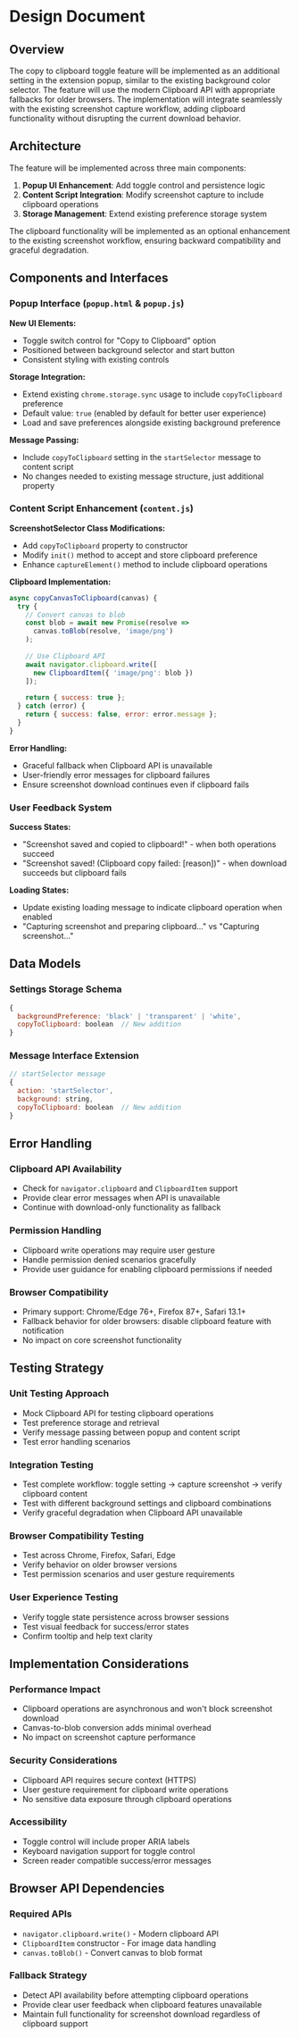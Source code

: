 # Design Document

## Overview

The copy to clipboard toggle feature will be implemented as an additional setting in the extension popup, similar to the existing background color selector. The feature will use the modern Clipboard API with appropriate fallbacks for older browsers. The implementation will integrate seamlessly with the existing screenshot capture workflow, adding clipboard functionality without disrupting the current download behavior.

## Architecture

The feature will be implemented across three main components:

1. **Popup UI Enhancement**: Add toggle control and persistence logic
2. **Content Script Integration**: Modify screenshot capture to include clipboard operations
3. **Storage Management**: Extend existing preference storage system

The clipboard functionality will be implemented as an optional enhancement to the existing screenshot workflow, ensuring backward compatibility and graceful degradation.

## Components and Interfaces

### Popup Interface (`popup.html` & `popup.js`)

**New UI Elements:**
- Toggle switch control for "Copy to Clipboard" option
- Positioned between background selector and start button
- Consistent styling with existing controls

**Storage Integration:**
- Extend existing `chrome.storage.sync` usage to include `copyToClipboard` preference
- Default value: `true` (enabled by default for better user experience)
- Load and save preferences alongside existing background preference

**Message Passing:**
- Include `copyToClipboard` setting in the `startSelector` message to content script
- No changes needed to existing message structure, just additional property

### Content Script Enhancement (`content.js`)

**ScreenshotSelector Class Modifications:**
- Add `copyToClipboard` property to constructor
- Modify `init()` method to accept and store clipboard preference
- Enhance `captureElement()` method to include clipboard operations

**Clipboard Implementation:**
```javascript
async copyCanvasToClipboard(canvas) {
  try {
    // Convert canvas to blob
    const blob = await new Promise(resolve => 
      canvas.toBlob(resolve, 'image/png')
    );
    
    // Use Clipboard API
    await navigator.clipboard.write([
      new ClipboardItem({ 'image/png': blob })
    ]);
    
    return { success: true };
  } catch (error) {
    return { success: false, error: error.message };
  }
}
```

**Error Handling:**
- Graceful fallback when Clipboard API is unavailable
- User-friendly error messages for clipboard failures
- Ensure screenshot download continues even if clipboard fails

### User Feedback System

**Success States:**
- "Screenshot saved and copied to clipboard!" - when both operations succeed
- "Screenshot saved! (Clipboard copy failed: [reason])" - when download succeeds but clipboard fails

**Loading States:**
- Update existing loading message to indicate clipboard operation when enabled
- "Capturing screenshot and preparing clipboard..." vs "Capturing screenshot..."

## Data Models

### Settings Storage Schema
```javascript
{
  backgroundPreference: 'black' | 'transparent' | 'white',
  copyToClipboard: boolean  // New addition
}
```

### Message Interface Extension
```javascript
// startSelector message
{
  action: 'startSelector',
  background: string,
  copyToClipboard: boolean  // New addition
}
```

## Error Handling

### Clipboard API Availability
- Check for `navigator.clipboard` and `ClipboardItem` support
- Provide clear error messages when API is unavailable
- Continue with download-only functionality as fallback

### Permission Handling
- Clipboard write operations may require user gesture
- Handle permission denied scenarios gracefully
- Provide user guidance for enabling clipboard permissions if needed

### Browser Compatibility
- Primary support: Chrome/Edge 76+, Firefox 87+, Safari 13.1+
- Fallback behavior for older browsers: disable clipboard feature with notification
- No impact on core screenshot functionality

## Testing Strategy

### Unit Testing Approach
- Mock Clipboard API for testing clipboard operations
- Test preference storage and retrieval
- Verify message passing between popup and content script
- Test error handling scenarios

### Integration Testing
- Test complete workflow: toggle setting → capture screenshot → verify clipboard content
- Test with different background settings and clipboard combinations
- Verify graceful degradation when Clipboard API unavailable

### Browser Compatibility Testing
- Test across Chrome, Firefox, Safari, Edge
- Verify behavior on older browser versions
- Test permission scenarios and user gesture requirements

### User Experience Testing
- Verify toggle state persistence across browser sessions
- Test visual feedback for success/error states
- Confirm tooltip and help text clarity

## Implementation Considerations

### Performance Impact
- Clipboard operations are asynchronous and won't block screenshot download
- Canvas-to-blob conversion adds minimal overhead
- No impact on screenshot capture performance

### Security Considerations
- Clipboard API requires secure context (HTTPS)
- User gesture requirement for clipboard write operations
- No sensitive data exposure through clipboard operations

### Accessibility
- Toggle control will include proper ARIA labels
- Keyboard navigation support for toggle control
- Screen reader compatible success/error messages

## Browser API Dependencies

### Required APIs
- `navigator.clipboard.write()` - Modern clipboard API
- `ClipboardItem` constructor - For image data handling
- `canvas.toBlob()` - Convert canvas to blob format

### Fallback Strategy
- Detect API availability before attempting clipboard operations
- Provide clear user feedback when clipboard features unavailable
- Maintain full functionality for screenshot download regardless of clipboard support